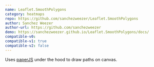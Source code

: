 ```yaml
---
name: Leaflet.SmoothPolygons
category: heatmaps
repo: https://github.com/sanchezweezer/Leaflet.SmoothPolygons
author: Sanchez Weezer
author-url: https://github.com/sanchezweezer
demo: https://sanchezweezer.github.io/Leaflet.SmoothPolygons/docs/
compatible-v0:
compatible-v1: true
compatible-v2: false
---
```


Uses [paperJS](http://paperjs.org/) under the hood to draw paths on canvas.
